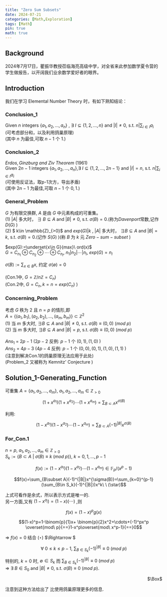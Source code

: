 ```yaml
---
title: "Zero Sum Subsets"
date: 2024-07-21
categories: [Math,Exploration]
tags: [Math]
pin: true
math: true
---
```



## Background
2024年7月17日，瞿振华教授莅临海亮高级中学，对全省来此参加数学夏令营的学生做报告，以开阔我们业余数学爱好者的眼界。

## Introduction
我们在学习 Elemental Number Theory 时，有如下熟知结论：

### Conclusion_1
Given $n$ integers $\{a_1,a_2,\dots,a_n\}$ , $\exists\ I\subseteq \{1,2,\dots,n\}$ and $|I|\ne 0,$ s.t. $n|\sum_{i\in I}{a_i}$<br>
(可考虑部分和，以及利用鸽巢原理)<br>
(其中 $n$ 为最佳,可取 $n-1$ 个 $1$.)

### Conclusion_2
$Erdos,Ginzburg\ and\ Ziv\ Theorem$ (1961)<br>
Given $2n-1$ integers $\{a_1,a_2,\dots,a_n\}$,$\exists\ I\subseteq \{1,2,\dots,2n-1\}$ and $|I|=n,$ s.t. $n|\sum_{i\in I}{a_i}$<br>
(可使用反证法，取p-1次方，导出矛盾)<br>
(其中 $2n-1$ 为最佳,可取 $n-1$ 个 $0,1$.)<br>

### General_Problem
$G$ 为有限交换群, $A$ 是由 $G$ 中元素构成的可重集。<br>
(1) $|A|$ 多大时， $\exists\ B \subseteq A$ and $|B|\ne 0,$ s.t. $\sigma(B)=0$.(称为$Davenport$常数,记作 $D(G)$ )<br>
(2) $ k\in \mathbb{Z}_{>0}$ and $exp(G)|k$ , $|A|$ 多大时， $\exists B \subseteq A$ and $|B|=k,$ s.t. $\sigma(B)=0$.(记作 $S(G)$ )(称 $B$ 为 $k$ 元 $Zero-sum-subset$ )

$exp(G):=\underset{x\in G}{max}\ ord(x)$<br>
$G=C_{n_1}\oplus C_{n_2}\oplus\cdots\oplus C_{n_l},\ n_1|n_2|\cdots|n_l,\ exp(G)=n_l$

$\sigma(B):=\sum_{x\in B}x$, 约定 $\sigma(\emptyset)=0$ <br><br>
(Con.1中, $G=\mathbb{Z} /n\mathbb{Z}=C_n$)<br>
(Con.2中, $G=C_n,k=n=exp(C_n)$ )

### Concerning_Problem
考虑 $G$ 秩为 $2$ 且 $n=p$ 的情形,即<br>
$A=\{(a_1,b_1),(a_2,b_2),\dots,(a_m,b_m)\}\subset\mathbb{Z}^2$<br>
(1) 当 $m$ 多大时, $\exists B \subseteq A$ and $|B|\ne 0,$ s.t. $\sigma(B)\equiv (0,0)\ (mod\ p)$<br>
(2) 当 $m$ 多大时, $\exists B \subseteq A$ and $|B|=p,$ s.t. $\sigma(B)\equiv (0,0)\ (mod\ p)$<br><br>
$Ans_1\ =\ 2p-1$ ($2p-2$ 反例: $p-1$ 个 $(0,1),(1,0)$ )<br>
$Ans_2\ =\ 4p-3$ ($4p-4$ 反例: $p-1$ 个 $(0,0),(0,1),(1,0),(1,1)$ )<br>
(注意到解决Con.1的鸽巢原理无法应用于此处)<br>
(Problem_2 又被称为 Kemnitz' Conjecture )<br>

## Solution_1-Generating_Function
可重集 $A=\{a_1,a_2,\dots,a_m\}$, $a_1,a_2,\dots,a_m \in \mathbb{Z}_{>0}$

$$(1+x^{a_1})(1+x^{a_2})\cdots(1+x^{a_m})=\sum_{B\subset A}x^{\sigma(B)}$$

利用:

$$(1-x^{a_1})(1-x^{a_2})\cdots(1-x^{a_m})=\sum_{B\subset A}(-1)^{|B|}x^{\sigma(B)}$$

### For_Con.1
$n=p,\ a_1,a_2,\dots,a_m\in \mathbb{Z}_{>0}$<br>
$S_k:=\{B\subset A\ |\ \sigma(B)\equiv k\ (mod\ p)\},\ k=0,1,\dots,p-1$<br>

$$f(x):=(1-x^{a_1})(1-x^{a_2})\cdots(1-x^{a_m})\in \mathbb{F}_p/(x^p-1)$$

$$f(x)=\sum_{B\subset A}(-1)^{|B|}x^{\sigma(B)}=\sum_{k=0}^{p-1}(\sum_{B\in S_k}(-1)^{|B|})x^k\ \ (\star)$$

上式可看作是余式，所以表示方式是唯一的.<br>
另一方面,又有 $(1-x^{a_j})=(1-x)(\cdots)$ ,则

$$f(x)=(1-x)^pg(x)$$

$$(1-x)^p=1-\binom{p}{1}x+ \binom{p}{2}x^2+\cdots+(-1)^px^p \overset{mod\ p}{==}1-x^p\overset{mod\ x^p-1}{==}0$$

$\Rightarrow\ f(x)=0$ 结合 $(\star)$ $\Rightarrow $

$$\forall\  0\le k\le p-1,\ \sum_{B\in S_k}(-1)^{|B|}\equiv 0\ (mod\ p)$$

特别的, $k=0$ 时, $\emptyset \in S_k$ 而 $\sum_{B\in S_k}(-1)^{|B|}\equiv 0\ (mod\ p)$<br>
$\Rightarrow\ \exists\ B\in S_0$ and $|B|\ne 0,$ s.t. $\sigma(B)\equiv 0\ (mod\ p)$.

<p align="right">$\Box$</p>
注意到这种方法给出了 比使用鸽巢原理更多的信息.